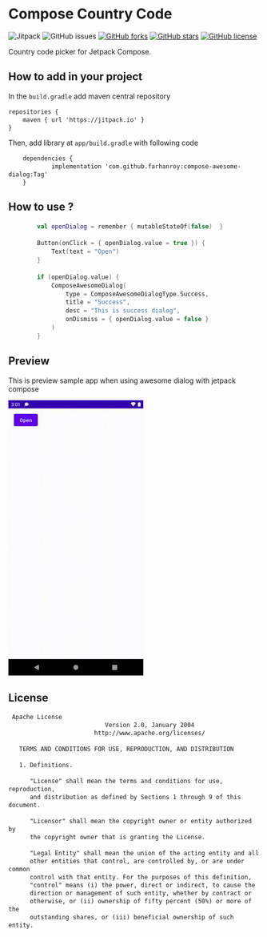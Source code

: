 # Compose Country Code 
![Jitpack](https://jitpack.io/v/farhanroy/compose-awesome-dialog.svg) ![GitHub issues](https://img.shields.io/github/issues/farhanroy/compose-awesome-dialog)  [![GitHub forks](https://img.shields.io/github/forks/farhanroy/compose-awesome-dialog)](https://github.com/hbb20/CountryCodePickerProject/network) [![GitHub stars](https://img.shields.io/github/stars/farhanroy/compose-awesome-dialog)](https://github.com/hbb20/CountryCodePickerProject/stargazers) [![GitHub license](https://img.shields.io/github/license/farhanroy/compose-awesome-dialog)](https://github.com/farhanroy/compose-awesome-dialog/blob/master/License.txt) 
 
Country code picker for Jetpack Compose.

## How to add in your project
In the `build.gradle` add maven central repository
```
repositories {
    maven { url 'https://jitpack.io' }
}
```
Then, add library at `app/build.gradle` with following code
```groove
    dependencies {
	        implementation 'com.github.farhanroy:compose-awesome-dialog:Tag'
    }
```

## How to use ?

```kotlin
        val openDialog = remember { mutableStateOf(false)  }

        Button(onClick = { openDialog.value = true }) {
            Text(text = "Open")
        }

        if (openDialog.value) {
            ComposeAwesomeDialog(
                type = ComposeAwesomeDialogType.Success,
                title = "Success",
                desc = "This is success dialog",
                onDismiss = { openDialog.value = false }
            )
        }

```

## Preview
 
This is preview sample app when using awesome dialog with jetpack compose
 
<img src="https://raw.githubusercontent.com/farhanroy/compose-awesome-dialog/main/screenshots/demo.gif" width="270" height="550">

## License
```
 Apache License
                           Version 2.0, January 2004
                        http://www.apache.org/licenses/

   TERMS AND CONDITIONS FOR USE, REPRODUCTION, AND DISTRIBUTION

   1. Definitions.

      "License" shall mean the terms and conditions for use, reproduction,
      and distribution as defined by Sections 1 through 9 of this document.

      "Licensor" shall mean the copyright owner or entity authorized by
      the copyright owner that is granting the License.

      "Legal Entity" shall mean the union of the acting entity and all
      other entities that control, are controlled by, or are under common
      control with that entity. For the purposes of this definition,
      "control" means (i) the power, direct or indirect, to cause the
      direction or management of such entity, whether by contract or
      otherwise, or (ii) ownership of fifty percent (50%) or more of the
      outstanding shares, or (iii) beneficial ownership of such entity.
```